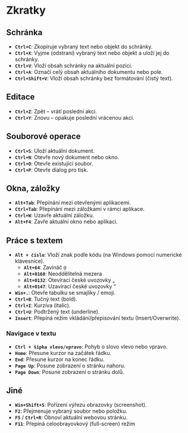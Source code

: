Zkratky
=======

Schránka
--------

- **`Ctrl+C`**: Zkopíruje vybraný text nebo objekt do schránky.
- **`Ctrl+X`**: Vyjme (odstraní) vybraný text nebo objekt a uloží jej do schránky.
- **`Ctrl+V`**: Vloží obsah schránky na aktuální pozici.
- **`Ctrl+A`**: Označí celý obsah aktuálního dokumentu nebo pole.
- **`Ctrl+Shift+V`**: Vloží obsah schránky bez formátování (čistý text).

Editace
-------

- **`Ctrl+Z`**: Zpět – vrátí poslední akci.
- **`Ctrl+Y`**: Znovu – opakuje poslední vrácenou akci.

Souborové operace
-----------------

- **`Ctrl+S`**: Uloží aktuální dokument.
- **`Ctrl+N`**: Otevře nový dokument nebo okno.
- **`Ctrl+O`**: Otevře existující soubor.
- **`Ctrl+P`**: Otevře dialog pro tisk.

Okna, záložky
-------------

- **`Alt+Tab`**: Přepínání mezi otevřenými aplikacemi.
- **`Ctrl+Tab`**: Přepínání mezi záložkami v rámci aplikace.
- **`Ctrl+W`**: Uzavře aktuální záložku.
- **`Alt+F4`**: Zavře aktuální okno nebo aplikaci.


Práce s textem
---------------

- **`Alt + číslo`**: Vloží znak podle kódu (na Windows pomocí numerické klávesnice).
    - **`Alt+64`**: Zavináč `@`
    - **`Alt+0160`**: Neoddělitelná mezera
    - **`Alt+0132`**: Otevírací české uvozovky „
    - **`Alt+0147`**: Uzavírací české uvozovky “
- **`Win+.`**: Otevře tabulku se smajlíky / emoji.
- **`Ctrl+B`**: Tučný text (bold).
- **`Ctrl+I`**: Kurzíva (italic).
- **`Ctrl+U`**: Podtržený text (underline).
- **`Insert`**: Přepíná režim vkládání/přepisování textu (Insert/Overwrite).

### Navigace v textu

- **`Ctrl + šipka vlevo/vpravo`**: Pohyb o slovo vlevo nebo vpravo.
- **`Home`**: Přesune kurzor na začátek řádku.
- **`End`**: Přesune kurzor na konec řádku.
- **`Page Up`**: Posune zobrazení o stránku nahoru.
- **`Page Down`**: Posune zobrazení o stránku dolů.

Jiné
----

- **`Win+Shift+S`**: Pořízení výřezu obrazovky (screenshot).
- **`F2`**: Přejmenuje vybraný soubor nebo položku.
- **`F5`** / **`Ctrl+R`**: Obnoví aktuální webovou stránku.
- **`F11`**: Přepíná celoobrayovkový (full-screen) režim

